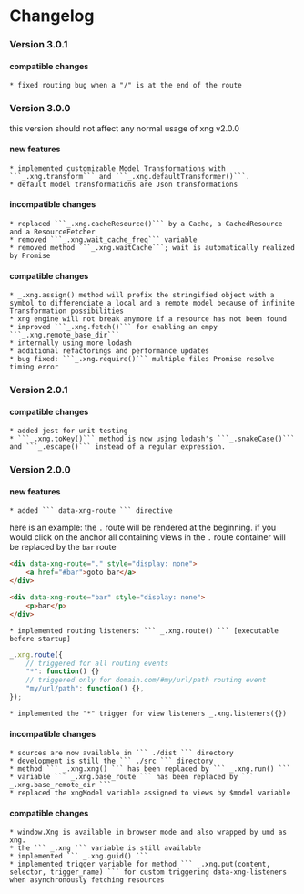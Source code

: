 # Changelog

### Version 3.0.1

#### compatible changes
	* fixed routing bug when a "/" is at the end of the route

### Version 3.0.0
this version should not affect any normal usage of xng v2.0.0
	
#### new features
	* implemented customizable Model Transformations with ```_.xng.transform``` and ```_.xng.defaultTransformer()```.
	* default model transformations are Json transformations
	
#### incompatible changes
	* replaced ```_.xng.cacheResource()``` by a Cache, a CachedResource and a ResourceFetcher
	* removed ```_.xng.wait_cache_freq``` variable
	* removed method ```_.xng.waitCache```; wait is automatically realized by Promise
	
#### compatible changes
	* _.xng.assign() method will prefix the stringified object with a symbol to differenciate a local and a remote model because of infinite Transformation possibilities
	* xng engine will not break anymore if a resource has not been found
	* improved ```_.xng.fetch()``` for enabling an empy ```_.xng.remote_base_dir```
	* internally using more lodash
	* additional refactorings and performance updates
	* bug fixed: ```_.xng.require()``` multiple files Promise resolve timing error 

### Version 2.0.1
	
#### compatible changes
	* added jest for unit testing
	* ```_.xng.toKey()``` method is now using lodash's ```_.snakeCase()``` and ```_.escape()``` instead of a regular expression.


### Version 2.0.0

#### new features
	* added ``` data-xng-route ``` directive
	
here is an example: the ``` . ``` route will be rendered at the 
beginning. if you would click on the anchor all containing 
views in the ``` . ``` route container will be replaced by the ``` bar ``` route  
	
``` html
<div data-xng-route="." style="display: none">
	<a href="#bar">goto bar</a>
</div>

<div data-xng-route="bar" style="display: none">
	<p>bar</p>
</div>
``` 
	* implemented routing listeners: ``` _.xng.route() ``` [executable before startup]
	
``` javascript
_.xng.route({
	// triggered for all routing events
	"*": function() {}
	// triggered only for domain.com/#my/url/path routing event
	"my/url/path": function() {},  
});
``` 
	* implemented the "*" trigger for view listeners _.xng.listeners({})

 
 
#### incompatible changes
	* sources are now available in ``` ./dist ``` directory
	* development is still the ``` ./src ``` directory
	* method ``` _.xng.xng() ``` has been replaced by ``` _.xng.run() ```
	* variable ``` _.xng.base_route ``` has been replaced by ``` _.xng.base_remote_dir ```
	* replaced the xngModel variable assigned to views by $model variable
	
#### compatible changes
	* window.Xng is available in browser mode and also wrapped by umd as xng.
	* the ``` _.xng ``` variable is still available
	* implemented ``` _.xng.guid() ```
	* implemented trigger variable for method ``` _.xng.put(content, selector, trigger_name) ``` for custom triggering data-xng-listeners when asynchronously fetching resources 

